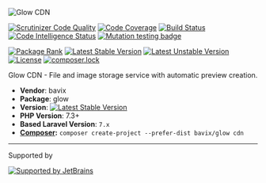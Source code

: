 ![Glow CDN](https://user-images.githubusercontent.com/5111255/91751137-eff6b500-ebcc-11ea-92c3-ad50ef7a055e.png)


[![Scrutinizer Code Quality](https://scrutinizer-ci.com/g/bavix/glow/badges/quality-score.png?b=master)](https://scrutinizer-ci.com/g/bavix/glow/?branch=master)
[![Code Coverage](https://scrutinizer-ci.com/g/bavix/glow/badges/coverage.png?b=master)](https://scrutinizer-ci.com/g/bavix/glow/?branch=master)
[![Build Status](https://scrutinizer-ci.com/g/bavix/glow/badges/build.png?b=master)](https://scrutinizer-ci.com/g/bavix/glow/build-status/master)
[![Code Intelligence Status](https://scrutinizer-ci.com/g/bavix/glow/badges/code-intelligence.svg?b=master)](https://scrutinizer-ci.com/code-intelligence)
[![Mutation testing badge](https://badge.stryker-mutator.io/github.com/bavix/glow/master)](https://packagist.org/packages/bavix/glow)

[![Package Rank](https://phppackages.org/p/bavix/glow/badge/rank.svg)](https://packagist.org/packages/bavix/glow)
[![Latest Stable Version](https://poser.pugx.org/bavix/glow/v/stable)](https://packagist.org/packages/bavix/glow)
[![Latest Unstable Version](https://poser.pugx.org/bavix/glow/v/unstable)](https://packagist.org/packages/bavix/glow)
[![License](https://poser.pugx.org/bavix/glow/license)](https://packagist.org/packages/bavix/glow)
[![composer.lock](https://poser.pugx.org/bavix/glow/composerlock)](https://packagist.org/packages/bavix/glow)

Glow CDN - File and image storage service with automatic preview creation.

* **Vendor**: bavix
* **Package**: glow
* **Version**: [![Latest Stable Version](https://poser.pugx.org/bavix/glow/v/stable)](https://packagist.org/packages/bavix/glow)
* **PHP Version**: 7.3+ 
* **Based Laravel Version**: `7.x`
* **[Composer](https://getcomposer.org/):** `composer create-project --prefer-dist bavix/glow cdn`

---
Supported by

[![Supported by JetBrains](https://cdn.rawgit.com/bavix/development-through/46475b4b/jetbrains.svg)](https://www.jetbrains.com/)
